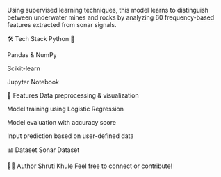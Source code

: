 Using supervised learning techniques, this model learns to distinguish between underwater mines and rocks by analyzing 60 frequency-based features extracted from sonar signals.

🛠️ Tech Stack
Python 🐍

Pandas & NumPy

Scikit-learn

Jupyter Notebook

📌 Features
Data preprocessing & visualization

Model training using Logistic Regression

Model evaluation with accuracy score

Input prediction based on user-defined data

📊 Dataset
Sonar Dataset

👩‍💻 Author
Shruti Khule
Feel free to connect or contribute!



